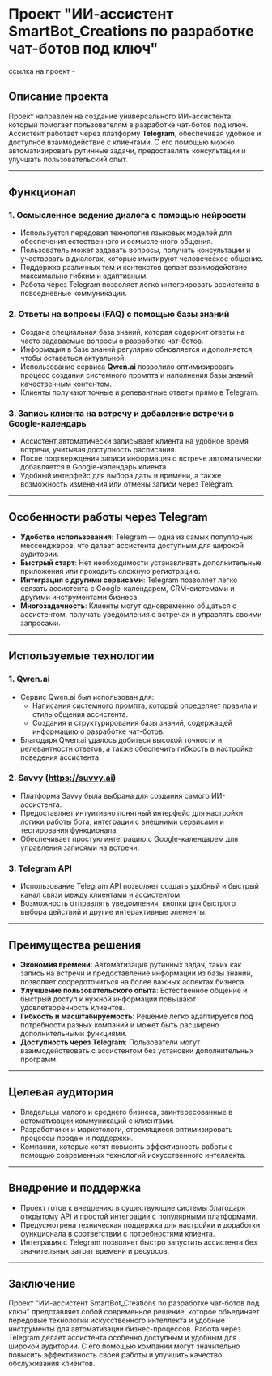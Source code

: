 # Проект "ИИ-ассистент SmartBot_Creations по разработке чат-ботов под ключ"
ссылка на проект - 

## Описание проекта

Проект направлен на создание универсального ИИ-ассистента, который помогает пользователям в разработке чат-ботов под ключ. Ассистент работает через платформу **Telegram**, обеспечивая удобное и доступное взаимодействие с клиентами. С его помощью можно автоматизировать рутинные задачи, предоставлять консультации и улучшать пользовательский опыт.

---

## Функционал

### 1. **Осмысленное ведение диалога с помощью нейросети**
   - Используется передовая технология языковых моделей для обеспечения естественного и осмысленного общения.
   - Пользователь может задавать вопросы, получать консультации и участвовать в диалогах, которые имитируют человеческое общение.
   - Поддержка различных тем и контекстов делает взаимодействие максимально гибким и адаптивным.
   - Работа через Telegram позволяет легко интегрировать ассистента в повседневные коммуникации.

### 2. **Ответы на вопросы (FAQ) с помощью базы знаний**
   - Создана специальная база знаний, которая содержит ответы на часто задаваемые вопросы о разработке чат-ботов.
   - Информация в базе знаний регулярно обновляется и дополняется, чтобы оставаться актуальной.
   - Использование сервиса **Qwen.ai** позволило оптимизировать процесс создания системного промпта и наполнения базы знаний качественным контентом.
   - Клиенты получают точные и релевантные ответы прямо в Telegram.

### 3. **Запись клиента на встречу и добавление встречи в Google-календарь**
   - Ассистент автоматически записывает клиента на удобное время встречи, учитывая доступность расписания.
   - После подтверждения записи информация о встрече автоматически добавляется в Google-календарь клиента.
   - Удобный интерфейс для выбора даты и времени, а также возможность изменения или отмены записи через Telegram.

---

## Особенности работы через Telegram

- **Удобство использования**: Telegram — одна из самых популярных мессенджеров, что делает ассистента доступным для широкой аудитории.
- **Быстрый старт**: Нет необходимости устанавливать дополнительные приложения или проходить сложную регистрацию.
- **Интеграция с другими сервисами**: Telegram позволяет легко связать ассистента с Google-календарем, CRM-системами и другими инструментами бизнеса.
- **Многозадачность**: Клиенты могут одновременно общаться с ассистентом, получать уведомления о встречах и управлять своими запросами.

---

## Используемые технологии

### 1. **Qwen.ai**
   - Сервис Qwen.ai был использован для:
     - Написания системного промпта, который определяет правила и стиль общения ассистента.
     - Создания и структурирования базы знаний, содержащей информацию о разработке чат-ботов.
   - Благодаря Qwen.ai удалось добиться высокой точности и релевантности ответов, а также обеспечить гибкость в настройке поведения ассистента.

### 2. **Savvy (https://suvvy.ai)**
   - Платформа Savvy была выбрана для создания самого ИИ-ассистента.
   - Предоставляет интуитивно понятный интерфейс для настройки логики работы бота, интеграции с внешними сервисами и тестирования функционала.
   - Обеспечивает простую интеграцию с Google-календарем для управления записями на встречи.

### 3. **Telegram API**
   - Использование Telegram API позволяет создать удобный и быстрый канал связи между клиентами и ассистентом.
   - Возможность отправлять уведомления, кнопки для быстрого выбора действий и другие интерактивные элементы.

---

## Преимущества решения

- **Экономия времени**: Автоматизация рутинных задач, таких как запись на встречи и предоставление информации из базы знаний, позволяет сосредоточиться на более важных аспектах бизнеса.
- **Улучшение пользовательского опыта**: Естественное общение и быстрый доступ к нужной информации повышают удовлетворенность клиентов.
- **Гибкость и масштабируемость**: Решение легко адаптируется под потребности разных компаний и может быть расширено дополнительными функциями.
- **Доступность через Telegram**: Пользователи могут взаимодействовать с ассистентом без установки дополнительных программ.

---

## Целевая аудитория

- Владельцы малого и среднего бизнеса, заинтересованные в автоматизации коммуникаций с клиентами.
- Разработчики и маркетологи, стремящиеся оптимизировать процессы продаж и поддержки.
- Компании, которые хотят повысить эффективность работы с помощью современных технологий искусственного интеллекта.

---

## Внедрение и поддержка

- Проект готов к внедрению в существующие системы благодаря открытому API и простой интеграции с популярными платформами.
- Предусмотрена техническая поддержка для настройки и доработки функционала в соответствии с потребностями клиента.
- Интеграция с Telegram позволяет быстро запустить ассистента без значительных затрат времени и ресурсов.

---

## Заключение

Проект "ИИ-ассистент SmartBot_Creations по разработке чат-ботов под ключ" представляет собой современное решение, которое объединяет передовые технологии искусственного интеллекта и удобные инструменты для автоматизации бизнес-процессов. Работа через Telegram делает ассистента особенно доступным и удобным для широкой аудитории. С его помощью компании могут значительно повысить эффективность своей работы и улучшить качество обслуживания клиентов.
